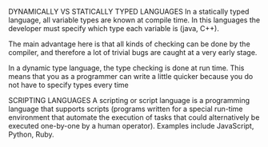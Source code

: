 
DYNAMICALLY VS STATICALLY TYPED LANGUAGES
In a statically typed language, all variable types are known at compile time. In this languages the developer must specify which type each variable is (java, C++).

The main advantage here is that all kinds of checking can be done by the compiler, and therefore a lot of trivial bugs are caught at a very early stage.

In a dynamic type language, the type checking is done at run time. This means that you as a programmer can write a little quicker because you do not have to specify types every time

SCRIPTING LANGUAGES
A scripting or script language is a programming language that supports scripts (programs written for a special run-time environment that automate the execution of tasks that could alternatively be executed one-by-one by a human operator). Examples include JavaScript, Python, Ruby.

